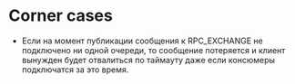 # Corner cases
- Если на момент публикации сообщения к RPC_EXCHANGE не подключено ни одной очереди, то сообщение потеряется и клиент вынужден будет отвалиться по таймауту даже если консюмеры подключатся за это время.